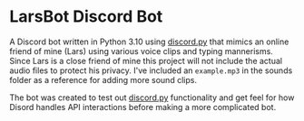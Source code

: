# LarsBot Discord Bot

A Discord bot written in Python 3.10 using [discord.py](https://github.com/Rapptz/discord.py) that mimics an online friend of mine (Lars) using various voice clips and typing mannerisms. Since Lars is a close friend of mine this project will not include the actual audio files to protect his privacy. I've included an `example.mp3` in the sounds folder as a reference for adding more sound clips.

The bot was created to test out [discord.py](https://github.com/Rapptz/discord.py) functionality and get feel for how Disord handles API interactions before making a more complicated bot.
